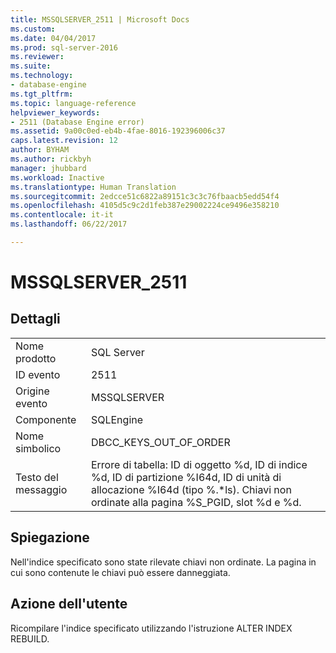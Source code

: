```yaml
---
title: MSSQLSERVER_2511 | Microsoft Docs
ms.custom: 
ms.date: 04/04/2017
ms.prod: sql-server-2016
ms.reviewer: 
ms.suite: 
ms.technology:
- database-engine
ms.tgt_pltfrm: 
ms.topic: language-reference
helpviewer_keywords:
- 2511 (Database Engine error)
ms.assetid: 9a00c0ed-eb4b-4fae-8016-192396006c37
caps.latest.revision: 12
author: BYHAM
ms.author: rickbyh
manager: jhubbard
ms.workload: Inactive
ms.translationtype: Human Translation
ms.sourcegitcommit: 2edcce51c6822a89151c3c3c76fbaacb5edd54f4
ms.openlocfilehash: 4105d5c9c2d1feb387e29002224ce9496e358210
ms.contentlocale: it-it
ms.lasthandoff: 06/22/2017

---
```

# <a name="mssqlserver2511"></a>MSSQLSERVER_2511
  
## <a name="details"></a>Dettagli  
  
|||  
|-|-|  
|Nome prodotto|SQL Server|  
|ID evento|2511|  
|Origine evento|MSSQLSERVER|  
|Componente|SQLEngine|  
|Nome simbolico|DBCC_KEYS_OUT_OF_ORDER|  
|Testo del messaggio|Errore di tabella: ID di oggetto %d, ID di indice %d, ID di partizione %I64d, ID di unità di allocazione %I64d (tipo %.*ls). Chiavi non ordinate alla pagina %S_PGID, slot %d e %d.|  
  
## <a name="explanation"></a>Spiegazione  
Nell'indice specificato sono state rilevate chiavi non ordinate. La pagina in cui sono contenute le chiavi può essere danneggiata.  
  
## <a name="user-action"></a>Azione dell'utente  
Ricompilare l'indice specificato utilizzando l'istruzione ALTER INDEX REBUILD.  
  

